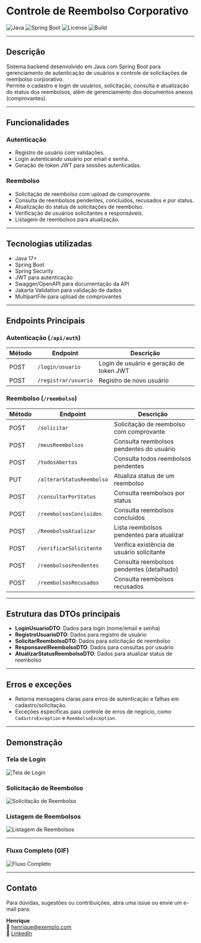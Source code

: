 # Controle de Reembolso Corporativo

![Java](https://img.shields.io/badge/Java-17+-blue.svg)
![Spring Boot](https://img.shields.io/badge/Spring_Boot-2.7-green.svg)
![License](https://img.shields.io/badge/license-MIT-blue.svg)
![Build](https://github.com/seuusuario/controle-rembolso-corporativo/actions/workflows/build.yml/badge.svg)

---

## Descrição

Sistema backend desenvolvido em Java com Spring Boot para gerenciamento de autenticação de usuários e controle de solicitações de reembolso corporativo.  
Permite o cadastro e login de usuários, solicitação, consulta e atualização do status dos reembolsos, além de gerenciamento dos documentos anexos (comprovantes).

---

## Funcionalidades

### Autenticação

- Registro de usuário com validações.
- Login autenticando usuário por email e senha.
- Geração de token JWT para sessões autenticadas.

### Reembolso

- Solicitação de reembolso com upload de comprovante.
- Consulta de reembolsos pendentes, concluídos, recusados e por status.
- Atualização do status de solicitações de reembolso.
- Verificação de usuários solicitantes e responsáveis.
- Listagem de reembolsos para atualização.

---

## Tecnologias utilizadas

- Java 17+
- Spring Boot
- Spring Security
- JWT para autenticação
- Swagger/OpenAPI para documentação da API
- Jakarta Validation para validação de dados
- MultipartFile para upload de comprovantes

---

## Endpoints Principais

### Autenticação (`/api/auth`)

| Método | Endpoint              | Descrição                              |
|--------|-----------------------|--------------------------------------|
| POST   | `/login/usuario`      | Login de usuário e geração de token JWT |
| POST   | `/registrar/usuario`  | Registro de novo usuário              |

### Reembolso (`/reembolso`)

| Método | Endpoint                   | Descrição                                |
|--------|----------------------------|------------------------------------------|
| POST   | `/solicitar`               | Solicitação de reembolso com comprovante |
| POST   | `/meusReembolsos`          | Consulta reembolsos pendentes do usuário  |
| POST   | `/todosAbertos`            | Consulta todos reembolsos pendentes       |
| PUT    | `/alterarStatusReembolso`  | Atualiza status de um reembolso           |
| POST   | `/consultarPorStatus`      | Consulta reembolsos por status            |
| POST   | `/reembolsosConcluidos`    | Consulta reembolsos concluídos            |
| POST   | `/ReembolsoAtualizar`      | Lista reembolsos pendentes para atualizar |
| POST   | `/verificarSolicitante`    | Verifica existência de usuário solicitante |
| POST   | `/reembolsosPendentes`     | Consulta reembolsos pendentes (detalhado) |
| POST   | `/reembolsosRecusados`     | Consulta reembolsos recusados             |

---

## Estrutura das DTOs principais

- **LoginUsuarioDTO**: Dados para login (nome/email e senha)
- **RegistroUsuarioDTO**: Dados para registro de usuário
- **SolicitarReembolsoDTO**: Dados para solicitação de reembolso
- **ResponsavelReembolsoDTO**: Dados para consultas por usuário
- **AtualizarStatusReembolsoDTO**: Dados para atualizar status de reembolso

---

## Erros e exceções

- Retorna mensagens claras para erros de autenticação e falhas em cadastro/solicitação.
- Exceções específicas para controle de erros de negócio, como `CadastroException` e `ReembolsoException`.

---

## Demonstração

### Tela de Login

![Tela de Login](docs/login.png)

### Solicitação de Reembolso

![Solicitação de Reembolso](docs/solicitacao.png)

### Listagem de Reembolsos

![Listagem de Reembolsos](docs/listagem.png)

---

### Fluxo Completo (GIF)

![Fluxo Completo](docs/fluxo-completo.gif)


---
## Contato

Para dúvidas, sugestões ou contribuições, abra uma issue ou envie um e-mail para:

**Henrique**  
📧 henrique@exemplo.com  
🔗 [LinkedIn](https://www.linkedin.com/in/henrique)
